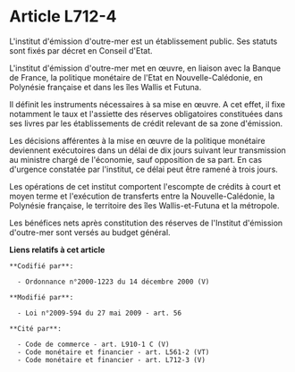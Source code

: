 # Article L712-4

L'institut d'émission d'outre-mer est un établissement public. Ses statuts sont fixés par décret en Conseil d'Etat.

L'institut d'émission d'outre-mer met en œuvre, en liaison avec la Banque de France, la politique monétaire de l'Etat en
Nouvelle-Calédonie, en Polynésie française et dans les îles Wallis et Futuna. 

Il définit les instruments nécessaires à sa mise en œuvre. A cet effet, il fixe notamment le taux et l'assiette des réserves
obligatoires constituées dans ses livres par les établissements de crédit relevant de sa zone d'émission. 

Les décisions afférentes à la mise en œuvre de la politique monétaire deviennent exécutoires dans un délai de dix jours
suivant leur transmission au ministre chargé de l'économie, sauf opposition de sa part. En cas d'urgence constatée par
l'institut, ce délai peut être ramené à trois jours.

Les opérations de cet institut comportent l'escompte de crédits à court et moyen terme et l'exécution de transferts entre la
Nouvelle-Calédonie, la Polynésie française, le territoire des îles Wallis-et-Futuna et la métropole.

Les bénéfices nets après constitution des réserves de l'Institut d'émission d'outre-mer sont versés au budget général.

**Liens relatifs à cet article**

	**Codifié par**:

	  - Ordonnance n°2000-1223 du 14 décembre 2000 (V)

	**Modifié par**:

	  - Loi n°2009-594 du 27 mai 2009 - art. 56

	**Cité par**:

	  - Code de commerce - art. L910-1 C (V)
	  - Code monétaire et financier - art. L561-2 (VT)
	  - Code monétaire et financier - art. L712-3 (V)
